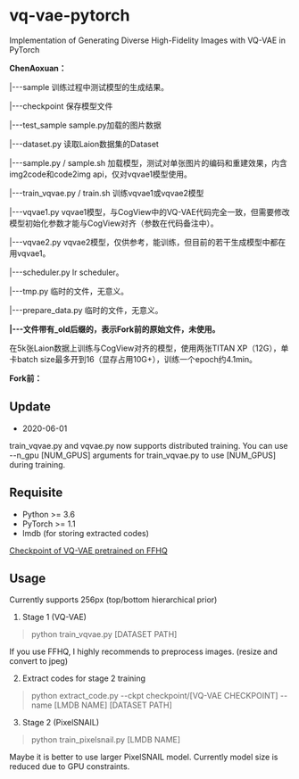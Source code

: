 # vq-vae-pytorch
Implementation of Generating Diverse High-Fidelity Images with VQ-VAE in PyTorch

**ChenAoxuan：**

|---sample 训练过程中测试模型的生成结果。

|---checkpoint 保存模型文件

|---test_sample sample.py加载的图片数据

|---dataset.py 读取Laion数据集的Dataset

|---sample.py / sample.sh 加载模型，测试对单张图片的编码和重建效果，内含img2code和code2img api，仅对vqvae1模型使用。

|---train_vqvae.py / train.sh 训练vqvae1或vqvae2模型

|---vqvae1.py vqvae1模型，与CogView中的VQ-VAE代码完全一致，但需要修改模型初始化参数才能与CogView对齐（参数在代码备注中）。

|---vqvae2.py vqvae2模型，仅供参考，能训练，但目前的若干生成模型中都在用vqvae1。

|---scheduler.py lr scheduler。

|---tmp.py 临时的文件，无意义。

|---prepare_data.py 临时的文件，无意义。

**|---文件带有_old后缀的，表示Fork前的原始文件，未使用。**

在5k张Laion数据上训练与CogView对齐的模型，使用两张TITAN XP（12G），单卡batch size最多开到16（显存占用10G+），训练一个epoch约4.1min。



**Fork前：**
## Update

* 2020-06-01

train_vqvae.py and vqvae.py now supports distributed training. You can use --n_gpu [NUM_GPUS] arguments for train_vqvae.py to use [NUM_GPUS] during training.

## Requisite

* Python >= 3.6
* PyTorch >= 1.1
* lmdb (for storing extracted codes)

[Checkpoint of VQ-VAE pretrained on FFHQ](vqvae_560.pt)

## Usage

Currently supports 256px (top/bottom hierarchical prior)

1. Stage 1 (VQ-VAE)

> python train_vqvae.py [DATASET PATH]

If you use FFHQ, I highly recommends to preprocess images. (resize and convert to jpeg)

2. Extract codes for stage 2 training

> python extract_code.py --ckpt checkpoint/[VQ-VAE CHECKPOINT] --name [LMDB NAME] [DATASET PATH]

3. Stage 2 (PixelSNAIL)

> python train_pixelsnail.py [LMDB NAME]

Maybe it is better to use larger PixelSNAIL model. Currently model size is reduced due to GPU constraints.
